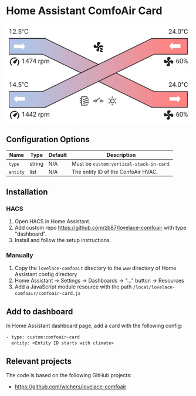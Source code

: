 # Home Assistant ComfoAir Card

![Image](https://raw.githubusercontent.com/zb87/lovelace-comfoair/main/preview.png)

## Configuration Options

| Name         | Type    | Default | Description                                       |
| ------------ | ------- | ------- | ------------------------------------------------- |
| `type`       | string  | N/A     | Must be `custom:vertical-stack-in-card`.          |
| `entity`     | list    | N/A     | The entity ID of the ConfoAir HVAC.               |

## Installation

### HACS

1. Open HACS in Home Assistant.
1. Add custom repo https://github.com/zb87/lovelace-comfoair with type "dashboard".
1. Install and follow the setup instructions.

### Manually

1. Copy the `lovelace-comfoair` directory to the `www` directory of Home Assistant config directory
1. Home Assistant -> Settings -> Dashboards -> "..." button -> Resources
1. Add a JavaScript module resource with the path `/local/lovelace-comfoair/comfoair-card.js`

## Add to dashboard

In Home Assistant dashboard page, add a card with the following config:

```
- type: custom:comfoair-card
  entity: <Entity ID starts with climate>
```

## Relevant projects

The code is based on the following GitHub projects:

* https://github.com/wichers/lovelace-comfoair